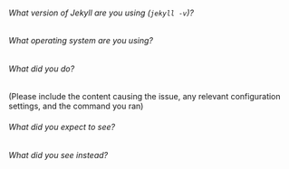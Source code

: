 ###### What version of Jekyll are you using (`jekyll -v`)?



###### What operating system are you using?



###### What did you do?
(Please include the content causing the issue, any relevant configuration settings, and the command you ran)



###### What did you expect to see?



###### What did you see instead?


